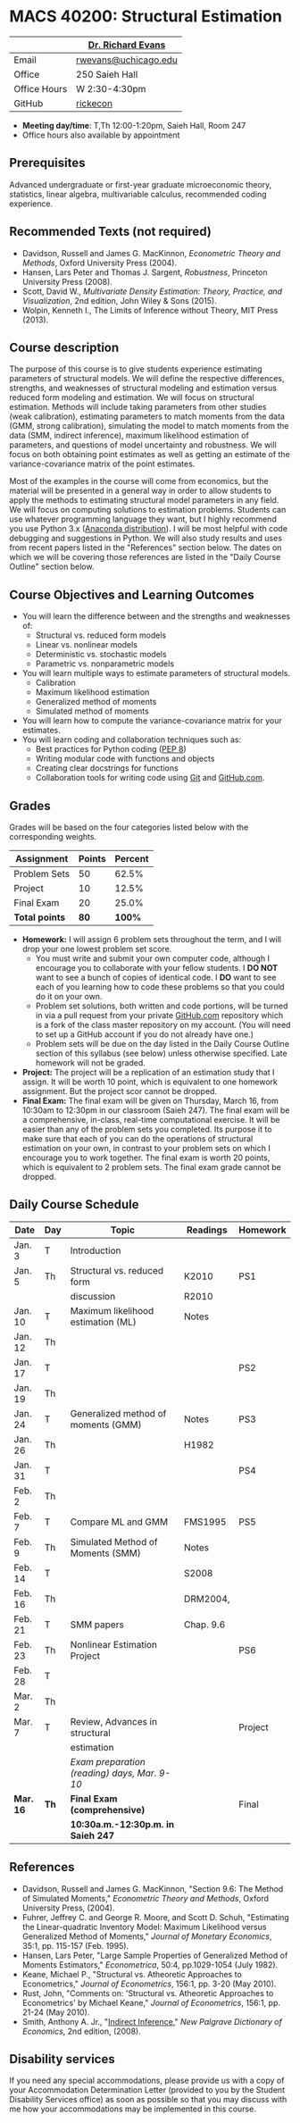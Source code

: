 # MACS 40200: Structural Estimation #

|  | [Dr. Richard Evans](https://sites.google.com/site/rickecon/) |
|--------------|--------------------------------------------------------------|
| Email | rwevans@uchicago.edu |
| Office | 250 Saieh Hall |
| Office Hours | W 2:30-4:30pm |
| GitHub | [rickecon](https://github.com/rickecon) |

* **Meeting day/time**: T,Th 12:00-1:20pm, Saieh Hall, Room 247
* Office hours also available by appointment

## Prerequisites ##

Advanced undergraduate or first-year graduate microeconomic theory, statistics, linear algebra, multivariable calculus, recommended coding experience.


## Recommended Texts (not required) ##

* Davidson, Russell and James G. MacKinnon, _Econometric Theory and Methods_, Oxford University Press (2004).
* Hansen, Lars Peter and Thomas J. Sargent, _Robustness_, Princeton University Press (2008).
* Scott, David W., _Multivariate Density Estimation: Theory, Practice, and Visualization_, 2nd edition, John Wiley & Sons (2015).
* Wolpin, Kenneth I., The Limits of Inference without Theory, MIT Press (2013).


## Course description ##

The purpose of this course is to give students experience estimating parameters of structural models. We will define the respective differences, strengths, and weaknesses of structural modeling and estimation versus reduced form modeling and estimation. We will focus on structural estimation. Methods will include taking parameters from other studies (weak calibration), estimating parameters to match moments from the data (GMM, strong calibration), simulating the model to match moments from the data (SMM, indirect inference), maximum likelihood estimation of parameters, and questions of model uncertainty and robustness. We will focus on both obtaining point estimates as well as getting an estimate of the variance-covariance matrix of the point estimates.

Most of the examples in the course will come from economics, but the material will be presented in a general way in order to allow students to apply the methods to estimating structural model parameters in any field. We will focus on computing solutions to estimation problems. Students can use whatever programming language they want, but I highly recommend you use Python 3.x ([Anaconda distribution](https://www.continuum.io/downloads)). I will be most helpful with code debugging and suggestions in Python. We will also study results and uses from recent papers listed in the "References" section below. The dates on which we will be covering those references are listed in the "Daily Course Outline" section below.


## Course Objectives and Learning Outcomes ##

* You will learn the difference between and the strengths and weaknesses of:
	* Structural vs. reduced form models
	* Linear vs. nonlinear models
	* Deterministic vs. stochastic models
	* Parametric vs. nonparametric models
* You will learn multiple ways to estimate parameters of structural models.
	* Calibration
	* Maximum likelihood estimation
	* Generalized method of moments
	* Simulated method of moments
* You will learn how to compute the variance-covariance matrix for your estimates.
* You will learn coding and collaboration techniques such as:
	* Best practices for Python coding ([PEP 8](https://www.python.org/dev/peps/pep-0008/))
	* Writing modular code with functions and objects
	* Creating clear docstrings for functions
	* Collaboration tools for writing code using [Git](https://git-scm.com/) and [GitHub.com](https://github.com/).


## Grades ##

Grades will be based on the four categories listed below with the corresponding weights.

Assignment   | Points | Percent |
-------------|--------|---------|
Problem Sets |    50  |   62.5% |
Project      |    10  |   12.5% |
Final Exam   |    20  |   25.0% |
**Total points** | **80** | **100%** |

* **Homework:** I will assign 6 problem sets throughout the term, and I will drop your one lowest problem set score.
	* You must write and submit your own computer code, although I encourage you to collaborate with your fellow students. I **DO NOT** want to see a bunch of copies of identical code. I **DO** want to see each of you learning how to code these problems so that you could do it on your own.
	* Problem set solutions, both written and code portions, will be turned in via a pull request from your private [GitHub.com](https://git-scm.com/) repository which is a fork of the class master repository on my account. (You will need to set up a GitHub account if you do not already have one.)
	* Problem sets will be due on the day listed in the Daily Course Outline section of this syllabus (see below) unless otherwise specified. Late homework will not be graded.
* **Project:** The project will be a replication of an estimation study that I assign. It will be worth 10 point, which is equivalent to one homework assignment. But the project scor cannot be dropped.
* **Final Exam:** The final exam will be given on Thursday, March 16, from 10:30am to 12:30pm in our classroom (Saieh 247). The final exam will be a comprehensive, in-class, real-time computational exercise. It will be easier than any of the problem sets you completed. Its purpose it to make sure that each of you can do the operations of structural estimation on your own, in contrast to your problem sets on which I encourage you to work together. The final exam is worth 20 points, which is equivalent to 2 problem sets. The final exam grade cannot be dropped.


## Daily Course Schedule ##

|  Date   | Day|        Topic                | Readings | Homework |
|---------|----|-------------------------------------|-------|-----|
| Jan.  3 |  T | Introduction                        |       |     |
| Jan.  5 | Th | Structural vs. reduced form         | K2010 | PS1 |
|         |    | discussion                          | R2010 |     |
| Jan. 10 |  T | Maximum likelihood estimation (ML)  | Notes |     |
| Jan. 12 | Th |                                     |       |     |
| Jan. 17 |  T |                                     |       | PS2 |
| Jan. 19 | Th |                                     |       |     |
| Jan. 24 |  T | Generalized method of moments (GMM) | Notes | PS3 |
| Jan. 26 | Th |                                     | H1982 |     |
| Jan. 31 |  T |                                     |       | PS4 |
| Feb.  2 | Th |                                     |       |     |
| Feb.  7 |  T | Compare ML and GMM                | FMS1995 | PS5 |
| Feb.  9 | Th | Simulated Method of Moments (SMM) | Notes   |     |
| Feb. 14 |  T |                                   | S2008   |     |
| Feb. 16 | Th |                                   | DRM2004, |    |
| Feb. 21 |  T | SMM papers                        | Chap. 9.6 |   |
| Feb. 23 | Th | Nonlinear Estimation Project      |         | PS6 |
| Feb. 28 |  T |                                   |         |     |
| Mar.  2 | Th |                                   |         |     |
| Mar.  7 |  T | Review, Advances in structural    |     | Project |
|         |    | estimation                        |         |     |
|         |    | *Exam preparation (reading) days, Mar. 9-10* |  | |
| **Mar. 16** | **Th** | **Final Exam (comprehensive)** |  | Final |
|         |     | **10:30a.m.-12:30p.m. in Saieh 247** |     |     |


## References ##

* Davidson, Russell and James G. MacKinnon, "Section 9.6: The Method of Simulated Moments," *Econometric Theory and Methods*, Oxford University Press, (2004).
* Fuhrer, Jeffrey C. and George R. Moore, and Scott D. Schuh, "Estimating the Linear-quadratic Inventory Model: Maximum Likelihood versus Generalized Method of Moments," *Journal of Monetary Economics*, 35:1, pp. 115-157 (Feb. 1995).
* Hansen, Lars Peter, "Large Sample Properties of Generalized Method of Moments Estimators," *Econometrica*, 50:4, pp.1029-1054 (July 1982).
* Keane, Michael P., "Structural vs. Atheoretic Approaches to Econometrics," *Journal of Econometrics*, 156:1, pp. 3-20 (May 2010).
* Rust, John, "Comments on: 'Structural vs. Atheoretic Approaches to Econometrics' by Michael Keane," *Journal of Econometrics*, 156:1, pp. 21-24 (May 2010).
* Smith, Anthony A. Jr., "[Indirect Inference](http://www.econ.yale.edu/smith/palgrave7.pdf)," *New Palgrave Dictionary of Economics*, 2nd edition, (2008).


## Disability services ##

If you need any special accommodations, please provide us with a copy of your Accommodation Determination Letter (provided to you by the Student Disability Services office) as soon as possible so that you may discuss with me how your accommodations may be implemented in this course.
